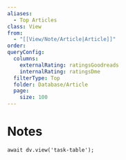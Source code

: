 ```yaml
---
aliases:
  - Top Articles
class: View
from:
  - "[[View/Note/Article|Article]]"
order: 
queryConfig:
  columns:
    externalRating: ratingsGoodreads
    internalRating: ratingsDme
  filterType: Top
  folder: Database/Article
  page:
    size: 100
---
```

# Notes

```dataviewjs
await dv.view('task-table');
```
